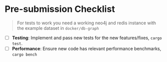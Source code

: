 # Pre-submission Checklist

> For tests to work you need a working neo4j and redis instance with the example dataset in `docker/db-graph`

- [ ] **Testing**: Implement and pass new tests for the new features/fixes, `cargo test`.
- [ ] **Performance**: Ensure new code has relevant performance benchmarks, `cargo bench`
